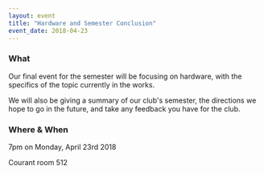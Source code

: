 ```yaml
---
layout: event
title: "Hardware and Semester Conclusion"
event_date: 2018-04-23
---
```


### What

Our final event for the semester will be focusing on hardware, with the specifics of the topic currently in the works. 

We will also be giving a summary of our club's semester, the directions we hope to go in the future, and take any feedback you have for the club. 

### Where & When

7pm on Monday, April 23rd 2018

Courant room 512